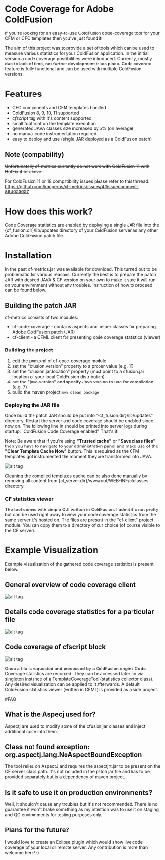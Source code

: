 
# Code Coverage for Adobe ColdFusion
If you're looking for an easy-to-use ColdFusion code-coverage tool for your CFM or CFC templates then you've just found it!

The aim of this project was to provide a set of tools which can be used to measure various statistics for your ColdFusion application. In the initial version a code coverage possibilities were introduced. Currently, mostly due to lack of time, not further development takes place. Code coverate feature is fully functional and can be used with multiple ColdFusion versions.



# Features
- CFC components and CFM templates handled
- ColdFusion 8, 9, 10, 11 supported
- *cfscript* tag with it's content supported
- small footprint on the template execution
- generated JAVA classes size increased by 5% (on average)
- no manual code instrumentation required
- easy to deploy and use (single JAR deployed as a ColdFusion patch)

## Note (compability)
~~Unfortunatelly cf-metrics currently do not work with ColdFusion 11 with HotFix 4 or above.~~

For ColdFusion 11 or 18 compatibility issues please refer to this thrread: https://github.com/kacperus/cf-metrics/issues/4#issuecomment-894055657

# How does this work?
Code Coverage statistics are enabled by deploying a single JAR file into the {cf_fusion.dir}/lib/updates directory of your ColdFusion server as any other Adobe ColdFusion patch file.

# Installation
In the past cf-metrics.jar was available for download. This turned out to be problematic for various reasons. Currently the best is to prepare the patch JAR with desired JAVA & CF version on your own to make it sure it will run on your environment without any troubles. Instruction of how to proceed can be found below.

## Building the patch JAR
cf-metrics consists of two modules:
* cf-code-coverage - contains aspects and helper classes for preparing Adobe ColdFusion patch (JAR)
* cf-client - a CFML client for presenting code coverage statistics (viewer)

### Building the project
1. edit the pom.xml of cf-code-coverage module
2. set the "cfusion.version" property to a proper value (e.g. 11)
3. set the "cfusion.jar.location" property (must point to a cfusion.jar location of your local ColdFusion distribution)
4. set the "java.version" and specify Java version to use for compilation (e.g. 7)
5. build the maven project `mvn clean package`

### Deploying the JAR file
Once build the patch JAR should be put into "{cf_fusion.dir}/lib/updates" directory. Restart the server and code coverage should be enabled since now on. The following line in should be printed into server logs during startup: `ColdFusion Code Coverage enabled". That's it!

Note:
Be aware that if you're using **"Trusted cache"** or **"Save class files"** then you have to navigate to your administration panel and make use of the **"Clear Template Cache Now"** button. This is required as the CFM templates got instrumented the moment they are transformed into JAVA.

![alt tag](http://wiki.cf-metrics.googlecode.com/git/images/cf-admin-trusted-cache.png)

Cleaning the compiled templates cache can be also done manually by removing all content from {cf_server.dir}/wwwroot/WEB-INF/cfclasses directory.

### CF statistics viewer
The tool comes with simple GUI written in ColdFusion. I admit it's not pretty but can be used right away to view your code coverage statistics from the same server it's hosted on. The files are present in the "cf-client" project module. You can copy them to a directory of our choice (of course visible to the CF server).

# Example Visualization
Example visualization of the gathered code coverage statistics is present below.

## General overview of code coverage client
![alt tag](http://wiki.cf-metrics.googlecode.com/git/images/coverage-visualization-global.png)

## Details code coverage statistics for a particular file
![alt tag](http://wiki.cf-metrics.googlecode.com/git/images/coverage-visualization-file.png)

## Code coverage of cfscript block
![alt tag](http://wiki.cf-metrics.googlecode.com/git/images/coverage-visualization-cfscript.png)

Once a file is requested and processed by a ColdFusion engine Code Coverage statistics are recorded. They can be accessed later on via singleton instance of a TemplateCoverageTool (statistics collector class). Any desired visualization can be applied to it afterwards. A default ColdFusion statistics viewer (written in CFML) is provided as a side project.

#FAQ
## What is the Aspecj used for?
Aspectj are used to modify some of the cfusion.jar classes and inject additional code into them.

## Class not found exception: org.aspectj.lang.NoAspectBoundException
The tool relies on AspectJ and requires the aspectjrt.jar to be present on the CF server class path. It's not included in the patch jar file and has to be provided separately but is a dependency of maven project.

## Is it safe to use it on production environments?
Well, it shouldn't cause any troubles but it's not recommended. There is no guarantee it won't brake something as my intention was to use it on staging and QC environments for testing purposes only.

## Plans for the future?
I would love to create an Eclipse plugin which would show live code coverage of your local or remote server. Any contribution is more than welcome here! :)
